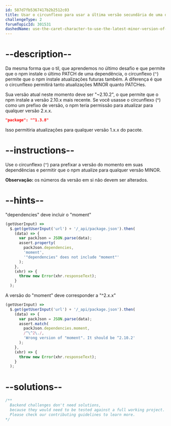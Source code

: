 ```yaml
---
id: 587d7fb5367417b2b2512c03
title: Usar o circunflexo para usar a última versão secundária de uma dependência
challengeType: 2
forumTopicId: 301531
dashedName: use-the-caret-character-to-use-the-latest-minor-version-of-a-dependency
---
```


# --description--

Da mesma forma que o til, que aprendemos no último desafio e que permite que o npm instale o último PATCH de uma dependência, o circunflexo (`^`) permite que o npm instale atualizações futuras também. A diferença é que o circunflexo permitirá tanto atualizações MINOR quanto PATCHes.

Sua versão atual neste momento deve ser "~2.10.2", o que permite que o npm instale a versão 2.10.x mais recente. Se você usasse o circunflexo (^) como um prefixo de versão, o npm teria permissão para atualizar para qualquer versão 2.x.x.

```json
"package": "^1.3.8"
```

Isso permitiria atualizações para qualquer versão 1.x.x do pacote.

# --instructions--

Use o circunflexo (`^`) para prefixar a versão do momento em suas dependências e permitir que o npm atualize para qualquer versão MINOR.

**Observação:** os números da versão em si não devem ser alterados.

# --hints--

"dependencies" deve incluir o "moment"

```js
(getUserInput) =>
  $.get(getUserInput('url') + '/_api/package.json').then(
    (data) => {
      var packJson = JSON.parse(data);
      assert.property(
        packJson.dependencies,
        'moment',
        '"dependencies" does not include "moment"'
      );
    },
    (xhr) => {
      throw new Error(xhr.responseText);
    }
  );
```

A versão do "moment" deve corresponder a "^2.x.x"

```js
(getUserInput) =>
  $.get(getUserInput('url') + '/_api/package.json').then(
    (data) => {
      var packJson = JSON.parse(data);
      assert.match(
        packJson.dependencies.moment,
        /^\^2\./,
        'Wrong version of "moment". It should be ^2.10.2'
      );
    },
    (xhr) => {
      throw new Error(xhr.responseText);
    }
  );
```

# --solutions--

```js
/**
  Backend challenges don't need solutions, 
  because they would need to be tested against a full working project. 
  Please check our contributing guidelines to learn more.
*/
```
